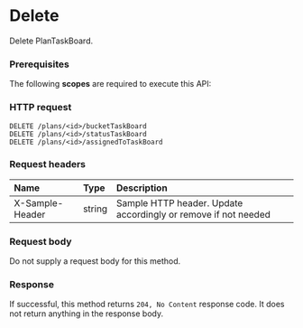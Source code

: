 # Delete

Delete PlanTaskBoard.
### Prerequisites
The following **scopes** are required to execute this API: 
### HTTP request
<!-- { "blockType": "ignored" } -->
```http
DELETE /plans/<id>/bucketTaskBoard
DELETE /plans/<id>/statusTaskBoard
DELETE /plans/<id>/assignedToTaskBoard

```
### Request headers
| Name       | Type | Description|
|:---------------|:--------|:----------|
| X-Sample-Header  | string  | Sample HTTP header. Update accordingly or remove if not needed|

### Request body
Do not supply a request body for this method.


### Response
If successful, this method returns `204, No Content` response code. It does not return anything in the response body.


<!-- uuid: 93713206-fa02-48df-97bb-72304b6d766e
2015-10-25 12:56:09 UTC -->
<!-- {
  "type": "#page.annotation",
  "description": "Delete",
  "keywords": "",
  "section": "documentation",
  "tocPath": ""
}-->